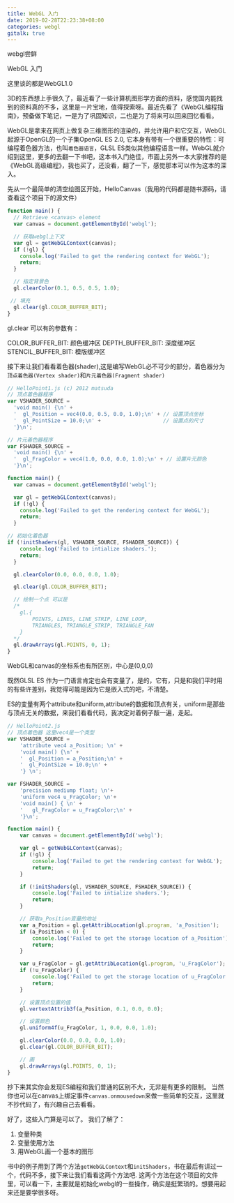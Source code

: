 ```yaml
---
title: WebGL 入门
date: 2019-02-28T22:23:38+08:00
categories: webgl
gitalk: true
---
```


webgl尝鲜
<!--more-->

WebGL 入门

这里谈的都是WebGL1.0

3D的东西想上手很久了，最近看了一些计算机图形学方面的资料，感觉国内能找到的资料真的不多，这里是一片宝地，值得探索呀。最近先看了《WebGL编程指南》，预备做下笔记，一是为了巩固知识，二也是为了将来可以回来回忆看看。

WebGL是拿来在网页上做复杂三维图形的渲染的，并允许用户和它交互，WebGL起源于OpenGL的一个子集OpenGL ES 2.0, 它本身有带有一个很重要的特性：可编程着色器方法，也叫`着色器语言`，GLSL ES类似其他编程语言一样。WebGL就介绍到这里，更多的去翻一下书吧，这本书入门绝佳，市面上另外一本大家推荐的是《WebGL高级编程》，我也买了，还没看，翻了一下，感觉那本可以作为这本的深入。

先从一个最简单的清空绘图区开始，HelloCanvas（我用的代码都是随书源码，请查看这个项目下的源文件）

```js
function main() {
  // Retrieve <canvas> element
  var canvas = document.getElementById('webgl');

  // 获取webgl上下文
  var gl = getWebGLContext(canvas);
  if (!gl) {
    console.log('Failed to get the rendering context for WebGL');
    return;
  }

  // 指定背景色
  gl.clearColor(0.1, 0.5, 0.5, 1.0);

 // 填充
  gl.clear(gl.COLOR_BUFFER_BIT);
}
```
gl.clear 可以有的参数有：

COLOR_BUFFER_BIT: 颜色缓冲区
DEPTH_BUFFER_BIT: 深度缓冲区
STENCIL_BUFFER_BIT: 模版缓冲区

接下来让我们看看着色器(shader),这是编写WebGL必不可少的部分，着色器分为`顶点着色器(Vertex shader)`和`片元着色器(Fragment shader)`

```js
// HelloPoint1.js (c) 2012 matsuda
// 顶点着色器程序
var VSHADER_SOURCE =
  'void main() {\n' +
  '  gl_Position = vec4(0.0, 0.5, 0.0, 1.0);\n' + // 设置顶点坐标
  '  gl_PointSize = 10.0;\n' +                    // 设置点的尺寸
  '}\n';

// 片元着色器程序
var FSHADER_SOURCE =
  'void main() {\n' +
  '  gl_FragColor = vec4(1.0, 0.0, 0.0, 1.0);\n' + // 设置片元颜色
  '}\n';

function main() {
  var canvas = document.getElementById('webgl');

  var gl = getWebGLContext(canvas);
  if (!gl) {
    console.log('Failed to get the rendering context for WebGL');
    return;
  }

// 初始化着色器
if (!initShaders(gl, VSHADER_SOURCE, FSHADER_SOURCE)) {
    console.log('Failed to intialize shaders.');
    return;
  }

  gl.clearColor(0.0, 0.0, 0.0, 1.0);

  gl.clear(gl.COLOR_BUFFER_BIT);

  // 绘制一个点 可以是 
  /*
    gl.{
        POINTS, LINES, LINE_STRIP, LINE_LOOP,
        TRIANGLES, TRIANGLE_STRIP, TRIANGLE_FAN
    }
  */
  gl.drawArrays(gl.POINTS, 0, 1);
}
```

WebGL和canvas的坐标系也有所区别，中心是(0,0,0)

既然GLSL ES 作为一门语言肯定也会有变量了，是的，它有，只是和我们平时用的有些许差别，我觉得可能是因为它是嵌入式的吧，不清楚。

ES的变量有两个attribute和uniform,attribute的数据和顶点有关，uniform是那些与顶点无关的数据，来我们看看代码，我决定对着例子敲一遍，走起。

```js
// HelloPoint2.js
// 顶点着色器 这里vec4是一个类型
var VSHADER_SOURCE = 
    'attribute vec4 a_Position; \n' +
    'void main() {\n' +
    '  gl_Position = a_Position;\n' +
    '  gl_PointSize = 10.0;\n' +
    '} \n';

var FSHADER_SOURCE = 
    'precision mediump float; \n'+
    'uniform vec4 u_FragColor; \n'+
    'void main() { \n' +
    '   gl_FragColor = u_FragColor;\n' +
    '}\n';

function main() {
    var canvas = document.getElementById('webgl');

    var gl = getWebGLContext(canvas);
    if (!gl) {
        console.log('Failed to get the rendering context for WebGL');
        return;
    }

    if (!initShaders(gl, VSHADER_SOURCE, FSHADER_SOURCE)) {
        console.log('Failed to intialize shaders.');
        return;
    }    

    // 获取a_Position变量的地址
    var a_Position = gl.getAttribLocation(gl.program, 'a_Position');
    if (a_Position < 0) {
        console.log('Failed to get the storage location of a_Position');
        return;
    }

    var u_FragColor = gl.getAttribLocation(gl.program, 'u_FragColor');
    if (!u_FragColor) {
        console.log('Failed to get the storage location of u_FragColor');
        return;
    }

    // 设置顶点位置的值
    gl.vertextAttrib3f(a_Position, 0.1, 0.0, 0.0);

    // 设置颜色
    gl.uniform4f(u_FragColor, 1, 0.0, 0.0, 1.0);

    gl.clearColor(0.0, 0.0, 0.0, 1.0);
    gl.clear(gl.COLOR_BUFFER_BIT);

    // 画
    gl.drawArrays(gl.POINTS, 0, 1);
}
```
抄下来其实你会发现ES编程和我们普通的区别不大，无非是有更多的限制。
当然你也可以在canvas上绑定事件`canvas.onmousedown`来做一些简单的交互，这里就不抄代码了，有兴趣自己去看看。

好了，这些入门算是可以了。
我们了解了：
1. 变量种类
2. 变量使用方法
3. 用WebGL画一个基本的图形

书中的例子用到了两个方法`getWebGLContext`和`initShaders`，书在最后有讲过一个，代码不多，接下来让我们看看这两个方法吧. 这两个方法在这个项目的文件里，可以看一下，主要就是初始化webgl的一些操作，确实是挺繁琐的。想要用起来还是要学很多呀。